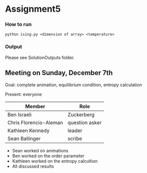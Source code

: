 Assignment5
===========

### How to run

    python ising.py <dimension of array> <temperature>

### Output

Please see SolutionOutputs folder.

Meeting on Sunday, December 7th
--------------------------------

Goal: complete animation, equilibrium condition, entropy calculation

Present: everyone

Member        |     Role
------------- | -------------
Ben Israeli    | Zuckerberg
Chris Florencio-Aleman  | question asker
Kathleen Kennedy  | leader
Sean Ballinger  | scribe

- Sean worked on animations
- Ben worked on the order parameter
- Kathleen worked on the entropy calcultion
- All discussed results

